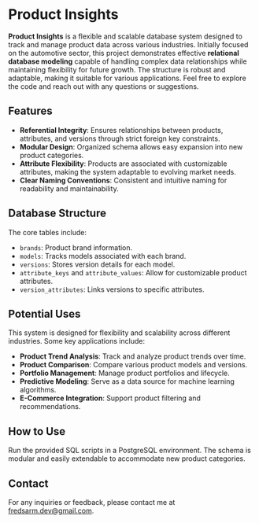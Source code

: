 # Product Insights

**Product Insights** is a flexible and scalable database system designed to track and manage product data across various industries. Initially focused on the automotive sector, this project demonstrates effective **relational database modeling** capable of handling complex data relationships while maintaining flexibility for future growth. The structure is robust and adaptable, making it suitable for various applications. Feel free to explore the code and reach out with any questions or suggestions.

## Features

- **Referential Integrity**: Ensures relationships between products, attributes, and versions through strict foreign key constraints.
- **Modular Design**: Organized schema allows easy expansion into new product categories.
- **Attribute Flexibility**: Products are associated with customizable attributes, making the system adaptable to evolving market needs.
- **Clear Naming Conventions**: Consistent and intuitive naming for readability and maintainability.

## Database Structure

The core tables include:
- `brands`: Product brand information.
- `models`: Tracks models associated with each brand.
- `versions`: Stores version details for each model.
- `attribute_keys` and `attribute_values`: Allow for customizable product attributes.
- `version_attributes`: Links versions to specific attributes.

## Potential Uses

This system is designed for flexibility and scalability across different industries. Some key applications include:
- **Product Trend Analysis**: Track and analyze product trends over time.
- **Product Comparison**: Compare various product models and versions.
- **Portfolio Management**: Manage product portfolios and lifecycle.
- **Predictive Modeling**: Serve as a data source for machine learning algorithms.
- **E-Commerce Integration**: Support product filtering and recommendations.

## How to Use

Run the provided SQL scripts in a PostgreSQL environment. The schema is modular and easily extendable to accommodate new product categories.

## Contact

For any inquiries or feedback, please contact me at fredsarm.dev@gmail.com.
